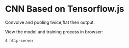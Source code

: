 # CNN Based on Tensorflow.js
Convolve and pooling twice,flat then output.

View the model and training process in browser:
```bash
$ http-server
```    